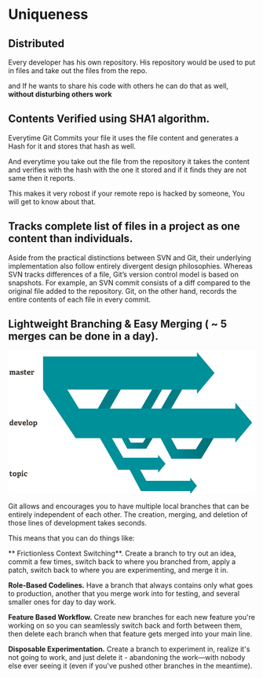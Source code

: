 # Uniqueness 

## Distributed
Every developer has his own repository. His repository would be used to put in files and take out the files from the repo.

and If he wants to share his code with others he can do that as well, **without disturbing others work**

## Contents Verified using SHA1 algorithm.
Everytime Git Commits your file it uses the file content and generates a Hash for it and stores that hash as well.

And everytime you take out the file from the repository it takes the content and verifies with the hash with the one it stored and if it finds they are not same then it reports.

This makes it very robost if your remote repo is hacked by someone, You will get to know about that.

## Tracks complete list of files in a project as one content than individuals.

Aside from the practical distinctions between SVN and Git, their underlying implementation also follow entirely divergent design philosophies. Whereas SVN tracks differences of a file, Git’s version control model is based on snapshots. For example, an SVN commit consists of a diff compared to the original file added to the repository. Git, on the other hand, records the entire contents of each file in every commit.

## Lightweight Branching & Easy Merging ( ~ 5 merges can be done in a day).
![branching](img/branches@2x.png)

Git allows and encourages you to have multiple local branches that can be entirely independent of each other. The creation, merging, and deletion of those lines of development takes seconds.

This means that you can do things like:

** Frictionless Context Switching**. Create a branch to try out an idea, commit a few times, switch back to where you branched from, apply a patch, switch back to where you are experimenting, and merge it in.

**Role-Based Codelines.** Have a branch that always contains only what goes to production, another that you merge work into for testing, and several smaller ones for day to day work.

**Feature Based Workflow.** Create new branches for each new feature you're working on so you can seamlessly switch back and forth between them, then delete each branch when that feature gets merged into your main line.

**Disposable Experimentation.** Create a branch to experiment in, realize it's not going to work, and just delete it - abandoning the work—with nobody else ever seeing it (even if you've pushed other branches in the meantime).


